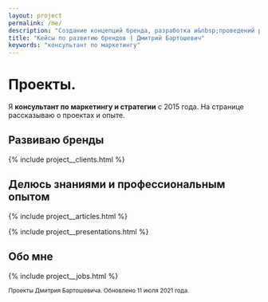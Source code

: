 ```yaml
---
layout: project
permalink: /me/
description: "Создание концепций бренда, разработка и&nbsp;проведений рекламных кампаний, другие проекты, выполненные Дмитрием Бартошевичем."
title: "Кейсы по развитию брендов | Дмитрий Бартошевич"
keywords: "консультант по маркетингу"
---
```



<div class="intro max-width-text"><h1 class="inline bold">Проекты.</h1> Я <b>консультант по&nbsp;маркетингу и&nbsp;стратегии</b> с&nbsp;2015 года. На&nbsp;странице рассказываю о&nbsp;проектах и&nbsp;опыте.   </div>


<section class="full-bleed row-gap--l">
<h2 class="h1 bold">Развиваю бренды</h2>
{% include project__clients.html %}
</section>

<section class="full-bleed row-gap--l">
<h2 class="h1 bold block__space--top-h1">Делюсь знаниями и&nbsp;профессиональным опытом</h2>

{% include project__articles.html %}

{% include project__presentations.html %}

</section>


<section class="full-bleed">
<h2 class="element--hidden">Обо мне</h2>
{% include project__jobs.html %}
</section>


<p class="block__space--top-h2 small secondary-color">
<small> Проекты Дмитрия Бартошевича. Обновлено <time datetime="2021-06-11">11 июля 2021 года</time>. </small>
</p>